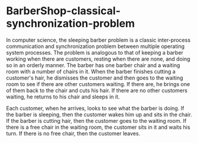 # BarberShop-classical-synchronization-problem
 In computer science, the sleeping barber problem is a classic inter-process communication and synchronization problem between multiple operating system processes. The problem is analogous to that of keeping a barber working when there are customers, resting when there are none, and doing so in an orderly manner.
 The barber has one barber chair and a waiting room with a number of chairs in it. When the barber finishes cutting a customer's hair, he dismisses the customer and then goes to the waiting room to see if there are other customers waiting. If there are, he brings one of them back to the chair and cuts his hair. If there are no other customers waiting, he returns to his chair and sleeps in it.

Each customer, when he arrives, looks to see what the barber is doing. If the barber is sleeping, then the customer wakes him up and sits in the chair. If the barber is cutting hair, then the customer goes to the waiting room. If there is a free chair in the waiting room, the customer sits in it and waits his turn. If there is no free chair, then the customer leaves.


